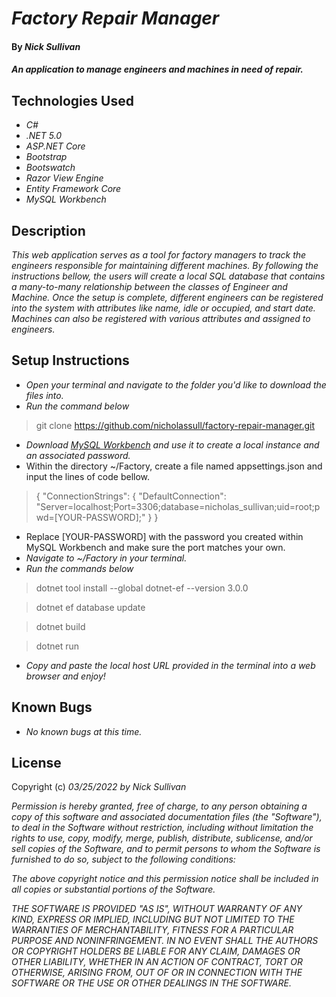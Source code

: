 # _Factory Repair Manager_

#### By _**Nick Sullivan**_

#### _An application to manage engineers and machines in need of repair._

## Technologies Used

* _C#_
* _.NET 5.0_
* _ASP.NET Core_
* _Bootstrap_
* _Bootswatch_
* _Razor View Engine_
* _Entity Framework Core_
* _MySQL Workbench_

## Description

_This web application serves as a tool for factory managers to track the engineers responsible for maintaining different machines. By following the instructions bellow, the users will create a local SQL database that contains a many-to-many relationship between the classes of Engineer and Machine. Once the setup is complete, different engineers can be registered into the system with attributes like name, idle or occupied, and start date. Machines can also be registered with various attributes and assigned to engineers._

## Setup Instructions

* _Open your terminal and navigate to the folder you'd like to download the files into._
* _Run the command below_
> git clone https://github.com/nicholassull/factory-repair-manager.git
* _Download [MySQL Workbench](https://www.mysql.com/products/workbench/) and use it to create a local instance and an associated password._
* Within the directory ~/Factory, create a file named appsettings.json and input the lines of code bellow.
> {
  "ConnectionStrings": {
      "DefaultConnection": "Server=localhost;Port=3306;database=nicholas_sullivan;uid=root;pwd=[YOUR-PASSWORD];"
  }
}
  * Replace [YOUR-PASSWORD] with the password you created within MySQL Workbench and make sure the port matches your own.
* _Navigate to ~/Factory in your terminal._
* _Run the commands below_
>dotnet tool install --global dotnet-ef --version 3.0.0

>dotnet ef database update

>dotnet build

>dotnet run
* _Copy and paste the local host URL provided in the terminal into a web browser and enjoy!_

## Known Bugs

* _No known bugs at this time._

## License

Copyright (c) _03/25/2022_ _by Nick Sullivan_


_Permission is hereby granted, free of charge, to any person obtaining a copy of this software and associated documentation files (the "Software"), to deal in the Software without restriction, including without limitation the rights to use, copy, modify, merge, publish, distribute, sublicense, and/or sell copies of the Software, and to permit persons to whom the Software is furnished to do so, subject to the following conditions:_

_The above copyright notice and this permission notice shall be included in all copies or substantial portions of the Software._

_THE SOFTWARE IS PROVIDED "AS IS", WITHOUT WARRANTY OF ANY KIND, EXPRESS OR IMPLIED, INCLUDING BUT NOT LIMITED TO THE WARRANTIES OF MERCHANTABILITY, FITNESS FOR A PARTICULAR PURPOSE AND NONINFRINGEMENT. IN NO EVENT SHALL THE AUTHORS OR COPYRIGHT HOLDERS BE LIABLE FOR ANY CLAIM, DAMAGES OR OTHER LIABILITY, WHETHER IN AN ACTION OF CONTRACT, TORT OR OTHERWISE, ARISING FROM, OUT OF OR IN CONNECTION WITH THE SOFTWARE OR THE USE OR OTHER DEALINGS IN THE SOFTWARE._